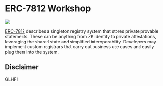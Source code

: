 # ERC-7812 Workshop

![](https://github.com/user-attachments/assets/5581bd24-7554-4d5f-bc22-8884e2bf5c97)

[ERC-7812](https://eips.ethereum.org/EIPS/eip-7812) describes a singleton registry system that stores private provable statements. These can be anything from ZK identity to private attestations, leveraging the shared state and simplified interoperability. Developers may implement custom registrars that carry out business use cases and easily plug them into the system.

## Disclaimer

GLHF!
